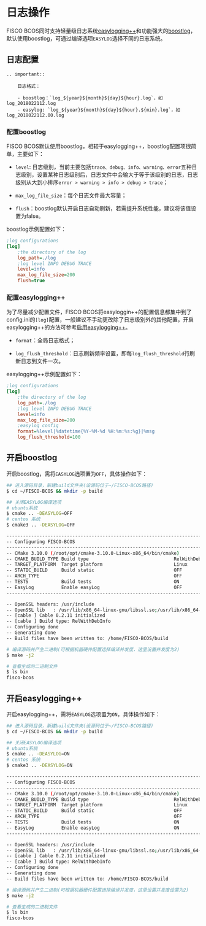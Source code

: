 # 日志操作

FISCO BCOS同时支持轻量级日志系统[easylogging++](https://github.com/zuhd-org/easyloggingpp)和功能强大的[boostlog](https://www.boost.org/doc/libs/1_63_0/libs/log/doc/html/index.html)，默认使用boostlog，可通过编译选项`EASYLOG`选择不同的日志系统。


## 日志配置

```eval_rst
.. important::

    日志格式：

    - boostlog：`log_${year}${month}${day}${hour}.log`，如log_2018022112.log
    - easylog: `log_${year}${month}${day}${hour}.${min}.log`，如log_2018022112.00.log
```

### 配置boostlog

FISCO BCOS默认使用boostlog，相较于easylogging++，boostlog配置项很简单，主要如下：

- `level`: 日志级别，当前主要包括`trace、debug、info、warning、error`五种日志级别，设置某种日志级别后，日志文件中会输大于等于该级别的日志，日志级别从大到小排序`error > warning > info > debug > trace`；

- `max_log_file_size`：每个日志文件最大容量；

- `flush`：boostlog默认开启日志自动刷新，若需提升系统性能，建议将该值设置为false。

boostlog示例配置如下：

```ini
;log configurations
[log]
    ;the directory of the log
    log_path=./log
    ;log level INFO DEBUG TRACE
    level=info
    max_log_file_size=200
    flush=true
```

### 配置easylogging++

为了尽量减少配置文件，FISCO BCOS将easyloggin++的配置信息都集中到了config.ini的`[log]`配置，一般建议不手动更改除了日志级别外的其他配置，开启easylogging++的方法可参考[启用easylogging++](log_access.html#id4)。

- `format`：全局日志格式；

- `log_flush_threshold`：日志刷新频率设置，即每`log_flush_threshold`行刷新日志到文件一次。

easylogging++示例配置如下：

```ini
;log configurations
[log]
    ;the directory of the log
    log_path=./log
    ;log level INFO DEBUG TRACE
    level=info
    max_log_file_size=200
    ;easylog config
    format=%level|%datetime{%Y-%M-%d %H:%m:%s:%g}|%msg
    log_flush_threshold=100
```

## 开启boostlog

开启boostlog，需将`EASYLOG`选项置为`OFF`，具体操作如下：

```bash
## 进入源码目录，新建build文件夹(设源码位于~/FISCO-BCOS路径)
$ cd ~/FISCO-BCOS && mkdir -p build

## 关闭EASYLOG编译选项
# ubuntu系统
$ cmake .. -DEASYLOG=OFF
# centos 系统
$ cmake3 .. -DEASYLOG=OFF

------------------------------------------------------------------------
-- Configuring FISCO-BCOS
------------------------------------------------------------------------
-- CMake 3.10.0 (/root/opt/cmake-3.10.0-Linux-x86_64/bin/cmake)
-- CMAKE_BUILD_TYPE Build type                               RelWithDebInfo
-- TARGET_PLATFORM  Target platform                          Linux
-- STATIC_BUILD     Build static                             OFF
-- ARCH_TYPE                                                 OFF
-- TESTS            Build tests                              ON
-- EasyLog          Enable easyLog                           OFF
------------------------------------------------------------------------

-- OpenSSL headers: /usr/include
-- OpenSSL lib   : /usr/lib/x86_64-linux-gnu/libssl.so;/usr/lib/x86_64-linux-gnu/libcrypto.so
-- [cable ] Cable 0.2.11 initialized
-- [cable ] Build type: RelWithDebInfo
-- Configuring done
-- Generating done
-- Build files have been written to: /home/FISCO-BCOS/build

# 编译源码并产生二进制(可根据机器硬件配置选择编译并发度，这里设置并发度为2)
$ make -j2

# 查看生成的二进制文件
$ ls bin
fisco-bcos
```

## 开启easylogging++

开启easylogging++，需将`EASYLOG`选项置为`ON`，具体操作如下：

```bash
## 进入源码目录，新建build文件夹(设源码位于~/FISCO-BCOS路径)
$ cd ~/FISCO-BCOS && mkdir -p build

## 关闭EASYLOG编译选项
# ubuntu系统
$ cmake .. -DEASYLOG=ON
# centos 系统
$ cmake3 .. -DEASYLOG=ON

------------------------------------------------------------------------
-- Configuring FISCO-BCOS
------------------------------------------------------------------------
-- CMake 3.10.0 (/root/opt/cmake-3.10.0-Linux-x86_64/bin/cmake)
-- CMAKE_BUILD_TYPE Build type                               RelWithDebInfo
-- TARGET_PLATFORM  Target platform                          Linux
-- STATIC_BUILD     Build static                             OFF
-- ARCH_TYPE                                                 OFF
-- TESTS            Build tests                              ON
-- EasyLog          Enable easyLog                           ON
------------------------------------------------------------------------

-- OpenSSL headers: /usr/include
-- OpenSSL lib   : /usr/lib/x86_64-linux-gnu/libssl.so;/usr/lib/x86_64-linux-gnu/libcrypto.so
-- [cable ] Cable 0.2.11 initialized
-- [cable ] Build type: RelWithDebInfo
-- Configuring done
-- Generating done
-- Build files have been written to: /home/FISCO-BCOS/build

# 编译源码并产生二进制(可根据机器硬件配置选择编译并发度，这里设置并发度设置为2)
$ make -j2

# 查看生成的二进制文件
$ ls bin
fisco-bcos
```